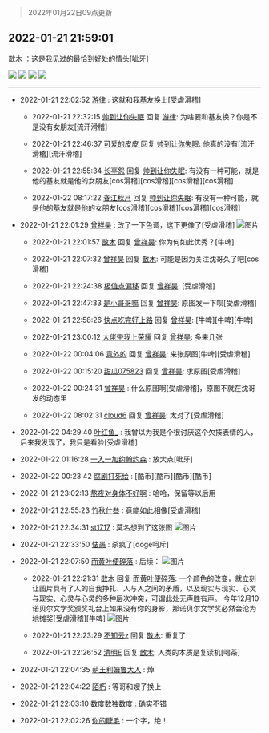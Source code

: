 > 2022年01月22日09点更新
<link rel="stylesheet" href="https://cdn.jsdelivr.net/gh/taotie6/sampleJSON@main/css/photo_show.css">
<meta name="referrer" content="no-referrer" />


 ## 2022-01-21 21:59:01 

 [㪚木](https://www.coolapk.com/feed/32994791?shareKey=YjM0ZjJhYjcyYWU0NjFlYWJjNWI~) ：这是我见过的最恰到好处的情头[呲牙] 

<div class="album">
<img class="img-item" src="https://image.coolapk.com/feed/2022/0121/21/1081091_15f68611_3516_28_570@977x1000.jpeg" />
<img class="img-item" src="https://image.coolapk.com/feed/2022/0121/21/1081091_b71cdd9d_3516_2804_572@1011x1112.jpeg" />
<img class="img-item" src="https://image.coolapk.com/feed/2022/0121/21/1081091_5ae3b67b_3516_2815_339@988x859.jpeg" />
<img class="img-item" src="https://image.coolapk.com/feed/2022/0121/21/1081091_32fa49ee_3516_2823_87@1009x1137.jpeg" />
</div>

 ------- 

- 2022-01-21 22:02:52 [游律](uid=2470726) : 这就和我基友换上[受虐滑稽] 

    - 2022-01-21 22:32:15 [帅到让你失眠](uid=458826) 回复 [游律](uid=2470726): 为啥要和基友换？你是不是没有女朋友[流汗滑稽] 

    - 2022-01-21 22:46:37 [可爱的皮皮](uid=2163021) 回复 [帅到让你失眠](uid=458826): 他真的没有[流汗滑稽][流汗滑稽] 

    - 2022-01-21 22:55:34 [长亭怨](uid=3223566) 回复 [帅到让你失眠](uid=458826): 有没有一种可能，就是他的基友就是他的女朋友[cos滑稽][cos滑稽][cos滑稽][cos滑稽] 

    - 2022-01-22 08:17:22 [春江秋月](uid=1509911) 回复 [帅到让你失眠](uid=458826): 有没有一种可能，就是他的基友就是他的女朋友[cos滑稽][cos滑稽][cos滑稽][cos滑稽] 

- 2022-01-21 22:01:29 [曾祥昊](uid=6695078) : 改了一下色调，这下更像了[受虐滑稽] ![图片](https://image.coolapk.com/feed/2022/0121/22/6695078_69366341_3688_6714_249@1012x1012.jpeg)

    - 2022-01-21 22:01:57 [㪚木](uid=1081091) 回复 [曾祥昊](uid=6695078): 你为何如此优秀？[牛啤] 

    - 2022-01-21 22:07:32 [曾祥昊](uid=6695078) 回复 [㪚木](uid=1081091): 可能是因为关注沈哥久了吧[cos滑稽] 

    - 2022-01-21 22:24:38 [极值点偏移](uid=17877853) 回复 [曾祥昊](uid=6695078): [受虐滑稽] 

    - 2022-01-21 22:47:33 [是小哥哥嘛](uid=1414076) 回复 [曾祥昊](uid=6695078): 原图发一下呗[受虐滑稽] 

    - 2022-01-21 22:58:26 [快点吃完好上路](uid=2452073) 回复 [曾祥昊](uid=6695078): [牛啤][牛啤][牛啤] 

    - 2022-01-21 23:00:12 [大佬带我上荣耀](uid=3016539) 回复 [曾祥昊](uid=6695078): 多来几张 

    - 2022-01-22 00:04:06 [意外的](uid=1064856) 回复 [曾祥昊](uid=6695078): 来张原图[牛啤][受虐滑稽] 

    - 2022-01-22 00:15:20 [甜瓜075823](uid=3807071) 回复 [曾祥昊](uid=6695078): 求原图[受虐滑稽] 

    - 2022-01-22 00:24:31 [曾祥昊](uid=6695078) : 什么原图啊[受虐滑稽]，原图不就在沈哥发的动态里 

    - 2022-01-22 08:02:31 [cloud6](uid=852635) 回复 [曾祥昊](uid=6695078): 太对了[受虐滑稽] 

- 2022-01-22 04:29:40 [叶红鱼_](uid=728808) : 我曾以为我是个很讨厌这个欠揍表情的人，后来我发现了，我只是看脸[受虐滑稽] 

- 2022-01-22 01:16:28 [一入一加约翰约森](uid=115966) : 放大点[呲牙] 

- 2022-01-22 00:23:42 [腐剧打死给](uid=1391153) : [酷币][酷币][酷币][酷币] 

- 2022-01-21 23:02:13 [熬夜对身体不好啊](uid=1541994) : 哈哈，保留等以后用 

- 2022-01-21 22:55:23 [竹秋什叁](uid=2319428) : 竟能如此相像[受虐滑稽] 

- 2022-01-21 22:34:31 [st1717](uid=1303467) : 莫名想到了这张图 ![图片](https://image.coolapk.com/feed/2022/0121/22/1303467_b4c36433_5670_3037_826@2160x2160.jpeg)

- 2022-01-21 22:33:50 [怯愚](uid=1548302) : 杀疯了[doge呵斥] 

- 2022-01-21 22:07:50 [而黄叶便碎落](uid=2845514) : 后续： ![图片](https://image.coolapk.com/feed/2022/0121/22/2845514_dcdf8634_4069_6083_149@640x514.jpeg)

    - 2022-01-21 22:21:31 [㪚木](uid=1081091) 回复 [而黄叶便碎落](uid=2845514): 一个颜色的改变，就立刻让图片具有了人的自我挣扎、人与人之间的矛盾，以及现实与现实、心灵与现实、心灵与心灵的多种层次冲突，可谓此处无声胜有声。
今年12月10诺贝尔文学奖颁奖礼台上如果没有你的身影，那诺贝尔文学奖必然会沦为地摊奖[受虐滑稽][牛啤] ![图片](https://image.coolapk.com/feed/2019/0428/22/1081091_1093_7665@301x233.gif)

    - 2022-01-21 22:23:29 [不知云z](uid=5657858) 回复 [㪚木](uid=1081091): 重复了 

    - 2022-01-21 22:26:52 [清明E](uid=1792072) 回复 [㪚木](uid=1081091): 人类的本质是复读机[喝茶] 

- 2022-01-21 22:04:35 [萌王利姆鲁大人](uid=4048495) : 焯 

- 2022-01-21 22:04:22 [陌朽](uid=838229) : 等哥和嫂子换上 

- 2022-01-21 22:03:10 [数度数独数度](uid=1649918) : 确实不错 

- 2022-01-21 22:02:26 [你的睫毛](uid=903529) : 一个字，绝！ 

